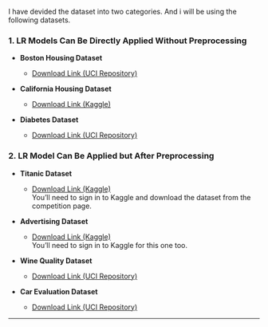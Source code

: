 I have devided the dataset into two categories. And i will be using the following datasets.

### 1. **LR Models Can Be Directly Applied Without Preprocessing**
- **Boston Housing Dataset**  
  - [Download Link (UCI Repository)](https://archive.ics.uci.edu/ml/machine-learning-databases/housing/)
  
- **California Housing Dataset**  
  - [Download Link (Kaggle)](https://www.kaggle.com/camnugent/california-housing-prices)

- **Diabetes Dataset**  
  - [Download Link (UCI Repository)](https://archive.ics.uci.edu/ml/datasets/diabetes)

### 2. **LR Model Can Be Applied but After Preprocessing**
- **Titanic Dataset**  
  - [Download Link (Kaggle)](https://www.kaggle.com/c/titanic/data)  
  You’ll need to sign in to Kaggle and download the dataset from the competition page.

- **Advertising Dataset**  
  - [Download Link (Kaggle)](https://www.kaggle.com/ashokab/historical-advertisement-sales-data)  
  You’ll need to sign in to Kaggle for this one too.

- **Wine Quality Dataset**  
  - [Download Link (UCI Repository)](https://archive.ics.uci.edu/ml/datasets/Wine+Quality)

- **Car Evaluation Dataset**  
  - [Download Link (UCI Repository)](https://archive.ics.uci.edu/ml/datasets/car+evaluation)

---
